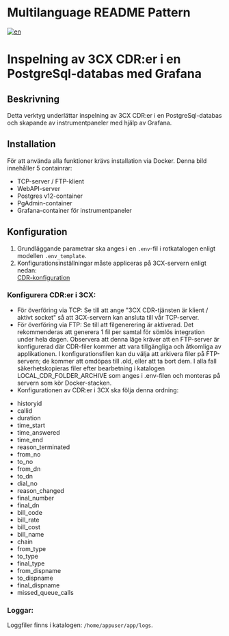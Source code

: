 # Multilanguage README Pattern
[![en](https://img.shields.io/badge/lang-en-red.svg)](https://github.com/dorel14/3CX-Cdr-Tcp-Server/blob/master/README.md)

# Inspelning av 3CX CDR:er i en PostgreSql-databas med Grafana

## Beskrivning
Detta verktyg underlättar inspelning av 3CX CDR:er i en PostgreSql-databas och skapande av instrumentpaneler med hjälp av Grafana.

## Installation
För att använda alla funktioner krävs installation via Docker. Denna bild innehåller 5 containrar:
- TCP-server / FTP-klient
- WebAPI-server
- Postgres v12-container
- PgAdmin-container
- Grafana-container för instrumentpaneler

## Konfiguration
1. Grundläggande parametrar ska anges i en `.env`-fil i rotkatalogen enligt modellen `.env_template`.
2. Konfigurationsinställningar måste appliceras på 3CX-servern enligt nedan:
</br><a href="https://www.3cx.com/docs/cdr-call-data-records">CDR-konfiguration</a>

### Konfigurera CDR:er i 3CX:
- För överföring via TCP: Se till att ange "3CX CDR-tjänsten är klient / aktivt socket" så att 3CX-servern kan ansluta till vår TCP-server.
- För överföring via FTP: Se till att filgenerering är aktiverad. Det rekommenderas att generera 1 fil per samtal för sömlös integration under hela dagen. Observera att denna läge kräver att en FTP-server är konfigurerad där CDR-filer kommer att vara tillgängliga och åtkomliga av applikationen. I konfigurationsfilen kan du välja att arkivera filer på FTP-servern; de kommer att omdöpas till .old, eller att ta bort dem. I alla fall säkerhetskopieras filer efter bearbetning i katalogen LOCAL_CDR_FOLDER_ARCHIVE som anges i .env-filen och monteras på servern som kör Docker-stacken.
- Konfigurationen av CDR:er i 3CX ska följa denna ordning:
<ul>
<li>historyid</li>
<li>callid</li>
<li>duration</li>
<li>time_start</li>
<li>time_answered</li>
<li>time_end</li>
<li>reason_terminated</li>
<li>from_no</li>
<li>to_no</li>
<li>from_dn</li>
<li>to_dn</li>
<li>dial_no</li>
<li>reason_changed</li>
<li>final_number</li>
<li>final_dn</li>
<li>bill_code</li>
<li>bill_rate</li>
<li>bill_cost</li>
<li>bill_name</li>
<li>chain</li>
<li>from_type</li>
<li>to_type</li>
<li>final_type</li>
<li>from_dispname</li>
<li>to_dispname</li>
<li>final_dispname</li>
<li>missed_queue_calls</li>
</ul>

### Loggar:
Loggfiler finns i katalogen: `/home/appuser/app/logs`.
